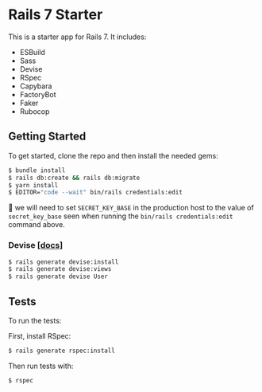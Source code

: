# Rails 7 Starter

This is a starter app for Rails 7. It includes:

- ESBuild
- Sass
- Devise
- RSpec
- Capybara
- FactoryBot
- Faker
- Rubocop

## Getting Started

To get started, clone the repo and then install the needed gems:

```sh
$ bundle install
$ rails db:create && rails db:migrate
$ yarn install
$ EDITOR="code --wait" bin/rails credentials:edit
```

📝 we will need to set `SECRET_KEY_BASE` in the production host to the value of `secret_key_base` seen when running the `bin/rails credentials:edit` command above.

### Devise [[docs]](https://github.com/heartcombo/devise#getting-started)

```sh
$ rails generate devise:install
$ rails generate devise:views
$ rails generate devise User
```

## Tests

To run the tests:

First, install RSpec:

```sh
$ rails generate rspec:install
```

Then run tests with:

```sh
$ rspec
```
